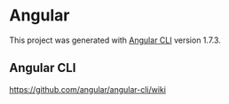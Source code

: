 # Angular

This project was generated with [Angular CLI](https://github.com/angular/angular-cli) version 1.7.3.

## Angular CLI
https://github.com/angular/angular-cli/wiki
